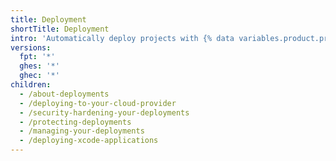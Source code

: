 ```yaml
---
title: Deployment
shortTitle: Deployment
intro: 'Automatically deploy projects with {% data variables.product.prodname_actions %}.'
versions:
  fpt: '*'
  ghes: '*'
  ghec: '*'
children:
  - /about-deployments
  - /deploying-to-your-cloud-provider
  - /security-hardening-your-deployments
  - /protecting-deployments
  - /managing-your-deployments
  - /deploying-xcode-applications
---
```


